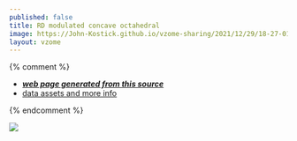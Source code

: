 ```yaml
---
published: false
title: RD modulated concave octahedral
image: https://John-Kostick.github.io/vzome-sharing/2021/12/29/18-27-01-RD-modulated-concave-octahedral/RD-modulated-concave-octahedral.png
layout: vzome
---
```


{% comment %}
 - [***web page generated from this source***][post]
 - [data assets and more info][github]

[post]: <https://John-Kostick.github.io/vzome-sharing/2021/12/29/RD-modulated-concave-octahedral-18-27-01.html>
[github]: <https://github.com/John-Kostick/vzome-sharing/tree/main/2021/12/29/18-27-01-RD-modulated-concave-octahedral/>
{% endcomment %}

<vzome-viewer style="width: 100%; height: 65vh;"
       src="https://John-Kostick.github.io/vzome-sharing/2021/12/29/18-27-01-RD-modulated-concave-octahedral/RD-modulated-concave-octahedral.vZome" >
  <img src="https://John-Kostick.github.io/vzome-sharing/2021/12/29/18-27-01-RD-modulated-concave-octahedral/RD-modulated-concave-octahedral.png" />
</vzome-viewer>

